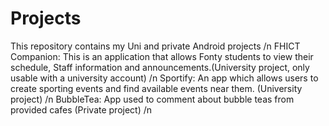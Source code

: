 # Projects
This repository contains my Uni and private Android projects /n
FHICT Companion: This is an application that allows Fonty students to view their schedule, Staff information and announcements.(University project, only usable with a university account) /n
Sportify: An app which allows users to create sporting events and find available events near them. (University project) /n
BubbleTea: App used to comment about bubble teas from provided cafes (Private project) /n
